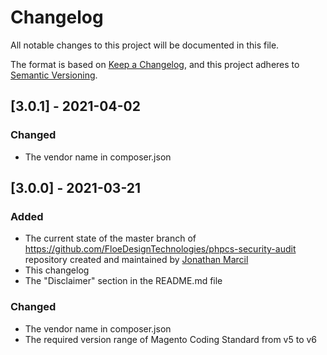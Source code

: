 # Changelog
All notable changes to this project will be documented in this file.

The format is based on [Keep a Changelog](https://keepachangelog.com/en/1.0.0/),
and this project adheres to [Semantic Versioning](https://semver.org/spec/v2.0.0.html).

## [3.0.1] - 2021-04-02
### Changed
- The vendor name in composer.json

## [3.0.0] - 2021-03-21
### Added
- The current state of the master branch of https://github.com/FloeDesignTechnologies/phpcs-security-audit repository created and maintained by [Jonathan Marcil](https://github.com/jmarcil)
- This changelog
- The "Disclaimer" section in the README.md file
### Changed
- The vendor name in composer.json
- The required version range of Magento Coding Standard from v5 to v6


